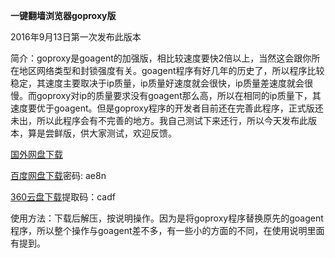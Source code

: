 **一键翻墙浏览器goproxy版**

2016年9月13日第一次发布此版本

简介：goproxy是goagent的加强版，相比较速度要快2倍以上，当然这会跟你所在地区网络类型和封锁强度有关。goagent程序有好几年的历史了，所以程序比较稳定，其速度主要取决于ip质量，ip质量好速度就会很快，ip质量差速度就会很慢。而goproxy对ip的质量要求没有goagent那么高，所以在相同的ip质量下，其速度要优于goagent。但是goproxy程序的开发者目前还在完善此程序，正式版还未出，所以此程序会有不完善的地方。我自己测试下来还行，所以今天发布此版本，算是尝鲜版，供大家测试，欢迎反馈。

[国外网盘下载](https://mega.nz/#!csZSzYyA!PDecVEd3_b51hNvWV4jRaUYUcNviipgCw6tcFU3dSXw)

[百度网盘下载](http://pan.baidu.com/s/1caGetS)密码: ae8n

[360云盘下载](https://yunpan.cn/ckwwxLya6znCh)提取码：cadf


使用方法：下载后解压，按说明操作。因为是将goproxy程序替换原先的goagent程序，所以整个操作与goagent差不多，有一些小的方面的不同，在使用说明里面有提到。


